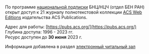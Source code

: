 По программе [национальной подписки](</more/nac. podpiska-1_2023.xlsx>) БНЦ/НЦЧ (отдел БЕН РАН) открыт доступ к 21 журналу полнотекстовой коллекции [ACS Web Editions](</more/2023.04.13_ACS Web Editions.docx>) издательства ACS Publications.

Адрес для работы: [https://pubs.acs.org/](https://pubs.acs.org/)
\
Глубина доступа: 1996 - 2023 гг.
\
Ресурс доступен до **30 июня** 2023 г.

Информация добавлена в раздел [электронный читальный зал](/libweb/resbnc/#a4)
